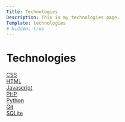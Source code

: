 ```yaml
---
Title: Technologies
Description: This is my technologies page.
Template: technologies
# hidden: true
---
```


Technologies
==========================

<div class="box grid-width-1"><a href="%base_url%?technology/css">CSS</a></div>

<div class="box grid-width-2"><a href="%base_url%?technology/html">HTML</a></div>

<div class="box grid-width-2"><a href="%base_url%?technology/javascript">Javascript</a></div>

<div class="box grid-width-1"><a href="%base_url%?technology/php">PHP</a></div>

<div class="box grid-width-3"><a href="%base_url%?technology/python">Python</a></div>

<div class="box grid-width-1"><a href="%base_url%?technology/git">Git</a></div>

<div class="box grid-width-2"><a href="%base_url%?technology/sqlite">SQLite</a></div>